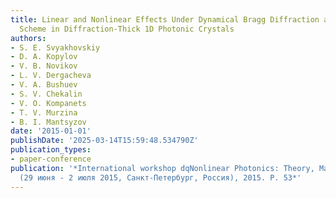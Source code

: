 ```yaml
---
title: Linear and Nonlinear Effects Under Dynamical Bragg Diffraction at the Laue
  Scheme in Diffraction-Thick 1D Photonic Crystals
authors:
- S. E. Svyakhovskiy
- D. A. Kopylov
- V. B. Novikov
- L. V. Dergacheva
- V. A. Bushuev
- S. V. Chekalin
- V. O. Kompanets
- T. V. Murzina
- B. I. Mantsyzov
date: '2015-01-01'
publishDate: '2025-03-14T15:59:48.534790Z'
publication_types:
- paper-conference
publication: '*International workshop dqNonlinear Photonics: Theory, Materials, Applicationsdq
  (29 июня - 2 июля 2015, Санкт-Петербург, Россия), 2015. P. 53*'
---
```

